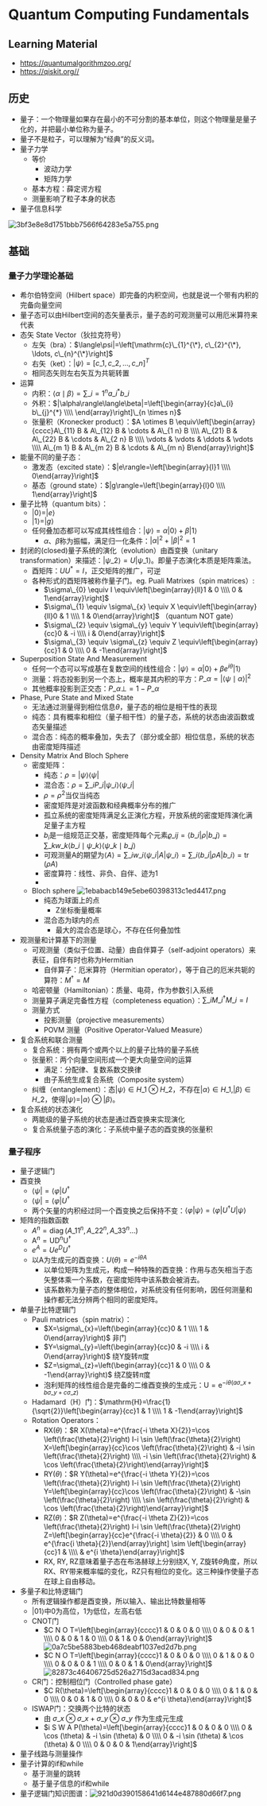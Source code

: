 # Quantum Computing Fundamentals


<!--more-->

## Learning Material
- https://quantumalgorithmzoo.org/
- https://qiskit.org//


## 历史
- 量子：一个物理量如果存在最小的不可分割的基本单位，则这个物理量是量子化的，并把最小单位称为量子。
- 量子不是粒子，可以理解为“经典”的反义词。
- 量子力学
	- 等价
		- 波动力学
		- 矩阵力学
	- 基本方程：薛定谔方程
	- 测量影响了粒子本身的状态
- 量子信息科学

![3bf3e8e8d1751bbb7566f64283e5a755.png](../../_resources/44d0ebf582164cf2bbba45fee2b9dcbc.png)

## 基础
### 量子力学理论基础
- 希尔伯特空间（Hilbert space）即完备的内积空间，也就是说一个带有内积的完备向量空间
- 量子态可以由Hilbert空间的态矢量表示，量子态的可观测量可以用厄米算符来代表
- 态矢 State Vector（狄拉克符号）
	- 左矢（bra）：$\langle\psi|=\left[\mathrm{c}\_{1}^{\*}, c\_{2}^{\*}, \ldots, c\_{n}^{\*}\right]$
	- 右矢（ket）：$|\psi\rangle=\left[c\_{1}, c\_{2}, \ldots, c\_{n}\right]^{T}$
	- 相同态矢则左右矢互为共轭转置
- 运算
	- 内积：$\langle\alpha \mid \beta\rangle=\sum\_{i=1}^{n} a\_{i}^{*} b\_{i}$
	- 外积：$|\alpha\rangle\langle\beta|=\left[\begin{array}{c}a\_{i} b\_{j}^{*} \\\\ \end{array}\right]\_{n \times n}$
	- 张量积（Kronecker product）：$A \otimes B \equiv\left[\begin{array}{cccc}A\_{11} B & A\_{12} B & \cdots & A\_{1 n} B \\\\ A\_{21} B & A\_{22} B & \cdots & A\_{2 n} B \\\\ \vdots & \vdots & \ddots & \vdots \\\\ A\_{m 1} B & A\_{m 2} B & \cdots & A\_{m n} B\end{array}\right]$
- 能量不同的量子态：
	- 激发态（excited state）：$|e\rangle=\left[\begin{array}{l}1 \\\\ 0\end{array}\right]$
	- 基态（ground state）：$|g\rangle=\left[\begin{array}{l}0 \\\\ 1\end{array}\right]$
- 量子比特（quantum bits）：
	- $|0\rangle = |e\rangle$
	- $|1\rangle = |g\rangle$
	- 任何叠加态都可以写成其线性组合：$|\psi\rangle=\alpha|0\rangle+\beta|1\rangle$
		- $\alpha$、$\beta$称为振幅，满足归一化条件：$|\alpha|^{2}+|\beta|^{2}=1$
- 封闭的(closed)量子系统的演化（evolution）由酉变换（unitary transformation）来描述：$\left|\psi\_{2}\right\rangle=U\left|\psi\_{1}\right\rangle$。即量子态演化本质是矩阵乘法。
	- 酉矩阵：$U U^{*}=I$，正交矩阵的推广，可逆
	- 各种形式的酉矩阵被称作量子门。eg. Puali Matrixes（spin matrices）:
		- $\sigma\_{0} \equiv I \equiv\left[\begin{array}{ll}1 & 0 \\\\ 0 & 1\end{array}\right]$
		- $\sigma\_{1} \equiv \sigma\_{x} \equiv X \equiv\left[\begin{array}{ll}0 & 1 \\\\ 1 & 0\end{array}\right]$ （quantum NOT gate）
		- $\sigma\_{2} \equiv \sigma\_{y} \equiv Y \equiv\left[\begin{array}{cc}0 & -i \\\\ i & 0\end{array}\right]$
		- $\sigma\_{3} \equiv \sigma\_{z} \equiv Z \equiv\left[\begin{array}{cc}1 & 0 \\\\ 0 & -1\end{array}\right]$
- Superposition State And Measurement
	- 任何一个态可以写成基在复数空间的线性组合：$|\psi\rangle=\alpha|0\rangle+\beta e^{i \theta}|1\rangle$
	- 测量：将态投影到另一个态上，概率是其内积的平方：$P\_{\alpha}=|\langle\psi \mid \alpha\rangle|^{2}$
	- 其他概率投影到正交态：$P\_{\alpha \perp}=1-P\_{\alpha}$
- Phase, Pure State and Mixed State
	- 无法通过测量得到相位信息$\theta$，量子态的相位是相干性的表现
	- 纯态：具有概率和相位（量子相干性）的量子态，系统的状态由波函数或态矢量描述
	- 混合态：纯态的概率叠加，失去了（部分或全部）相位信息，系统的状态由密度矩阵描述
- Density Matrix And Bloch Sphere
	- 密度矩阵：
		- 纯态：$\rho=|\psi\rangle\langle\psi|$
		- 混合态：$\rho=\sum\_{i} P\_{i}\left|\psi\_{i}\right\rangle\left\langle\psi\_{i}\right|$
		- $\rho = \rho^2$当仅当纯态
		- 密度矩阵是对波函数和经典概率分布的推广
		- 孤立系统的密度矩阵满足幺正演化方程，开放系统的密度矩阵演化满足量子主方程
		- $b_i$是一组规范正交基，密度矩阵每个元素$\varrho\_{i j}=\left\langle b\_{i}|\rho| b\_{j}\right\rangle=\sum\_{k} w\_{k}\left\langle b\_{i} \mid \psi\_{k}\right\rangle\left\langle\psi\_{k} \mid b\_{j}\right\rangle$
		- 可观测量A的期望为$\langle A\rangle=\sum\_{i} w\_{i}\left\langle\psi\_{i}|A| \psi\_{i}\right\rangle=\sum\_{i}\left\langle b\_{i}|\rho A| b\_{i}\right\rangle=\operatorname{tr}(\rho A)$
		- 密度算符：线性、非负、自伴、迹为1
		- 
	- Bloch sphere ![1ebabacb149e5ebe60398313c1ed4417.png](../../_resources/29b2976731b145e3ba04838a3987cc8b.png)
		- 纯态为球面上的点
			- Z坐标衡量概率
		- 混合态为球内的点
			- 最大的混合态是球心，不存在任何叠加性
- 观测量和计算基下的测量
	- 可观测量（类似于位置、动量）由自伴算子（self-adjoint operators）来表征，自伴有时也称为Hermitian
		- 自伴算子：厄米算符（Hermitian operator），等于自己的厄米共轭的算符：$M^{\dagger}=M$
	- 哈密顿量（Hamiltonian）：质量、电荷，作为参数引入系统
	- 测量算子满足完备性方程（completeness equation）：$\sum\_{i} M\_{i}^{\dagger} M\_{i}=I$
	- 测量方式
		- 投影测量（projective measurements）
		- POVM 测量（Positive Operator-Valued Measure）
- 复合系统和联合测量
	- 复合系统：拥有两个或两个以上的量子比特的量子系统
	- 张量积：两个向量空间形成一个更大向量空间的运算
		- 满足：分配律、复数系数交换律
		- 由子系统生成复合系统（Composite system）
	- 纠缠（entanglement）：态$|\psi\rangle \in H\_{1} \otimes H\_{2}$，不存在$|\alpha\rangle \in H\_{1},|\beta\rangle \in H\_{2}$，使得$|\psi\rangle=|\alpha\rangle \otimes|\beta\rangle$。
- 复合系统的状态演化
	- 两能级的量子系统的状态是通过酉变换来实现演化
	- 复合系统量子态的演化：子系统中量子态的酉变换的张量积

### 量子程序
- 量子逻辑门
- 酉变换
	- $\langle\psi|=\left\langle\varphi\right| U ^{\dagger}$
	- $\langle\psi|=\left\langle\varphi\right| U ^{\dagger}$
	- 两个矢量的内积经过同一个酉变换之后保持不变：$\langle\varphi|\psi\rangle=\langle\varphi|U ^{\dagger}U| \psi\rangle$
- 矩阵的指数函数
	- $A^{n}=\operatorname{diag}\left(A\_{11}^{n}, A\_{22}^{n}, A\_{33}^{n} \ldots\right)$
	- $\mathrm{A}^{n}=\mathrm{UD}^{n} \mathrm{U}^{\dagger}$
	- $e^A=Ue^DU^\dagger$
	- 以A为生成元的酉变换：$U(\theta)=e^{-i\theta A}$
		- 以单位矩阵为生成元，构成一种特殊的酉变换：作用与态矢相当于态矢整体乘一个系数，在密度矩阵中该系数会被消去。
		- 该系数称为量子态的整体相位，对系统没有任何影响，因任何测量和操作都无法分辨两个相同的密度矩阵。
- 单量子比特逻辑门
	- Pauli matrices（spin matrix）：
		- $X=\sigma\_{x}=\left(\begin{array}{cc}0 & 1 \\\\ 1 & 0\end{array}\right)$ 非门
		- $Y=\sigma\_{y}=\left(\begin{array}{cc}0 & -i \\\\ i & 0\end{array}\right)$ 绕Y旋转$\pi$度
		- $Z=\sigma\_{z}=\left(\begin{array}{cc}1 & 0 \\\\ 0 & -1\end{array}\right)$ 绕Z旋转$\pi$度
		- 泡利矩阵的线性组合是完备的二维酉变换的生成元：$\mathrm{U}=\mathrm{e}^{-i \theta\left(a \sigma\_{x}+b \sigma\_{y}+c \sigma\_{z}\right)}$
	- Hadamard（H）门：$\mathrm{H}=\frac{1}{\sqrt{2}}\left[\begin{array}{cc}1 & 1 \\\\ 1 & -1\end{array}\right]$
	- Rotation Operators：
		- RX($\theta$)：$R X(\theta)=e^{\frac{-i \theta X}{2}}=\cos \left(\frac{\theta}{2}\right) I-i \sin \left(\frac{\theta}{2}\right) X=\left[\begin{array}{cc}\cos \left(\frac{\theta}{2}\right) & -i \sin \left(\frac{\theta}{2}\right) \\\\ -i \sin \left(\frac{\theta}{2}\right) & \cos \left(\frac{\theta}{2}\right)\end{array}\right]$
		- RY($\theta$)：$R Y(\theta)=e^{\frac{-i \theta Y}{2}}=\cos \left(\frac{\theta}{2}\right) I-i \sin \left(\frac{\theta}{2}\right) Y=\left[\begin{array}{cc}\cos \left(\frac{\theta}{2}\right) & -\sin \left(\frac{\theta}{2}\right) \\\\ \sin \left(\frac{\theta}{2}\right) & \cos \left(\frac{\theta}{2}\right)\end{array}\right]$
		- RZ($\theta$)：$R Z(\theta)=e^{\frac{-i \theta Z}{2}}=\cos \left(\frac{\theta}{2}\right) I-i \sin \left(\frac{\theta}{2}\right) Z=\left[\begin{array}{cc}e^{\frac{-i \theta}{2}} & 0 \\\\ 0 & e^{\frac{i \theta}{2}}\end{array}\right] \sim \left[\begin{array}{cc}1 & \\\\ & e^{i \theta}\end{array}\right]$
		- RX, RY, RZ意味着量子态在布洛赫球上分别绕X, Y, Z旋转$\theta$角度，所以RX、RY带来概率幅的变化，RZ只有相位的变化。这三种操作使量子态在球上自由移动。
- 多量子和比特逻辑门
	- 所有逻辑操作都是酉变换，所以输入、输出比特数量相等
	- $|01\rangle$中0为高位，1为低位，左高右低
	- CNOT门 
		- $C N O T=\left[\begin{array}{cccc}1 & 0 & 0 & 0 \\\\ 0 & 0 & 0 & 1 \\\\ 0 & 0 & 1 & 0 \\\\ 0 & 1 & 0 & 0\end{array}\right]$ ![0a7c5be5883beb468deabf1037ed2d7b.png](../../_resources/89401fef998f43a4bfe19f3175c5fe22.png)
		- $C N O T=\left[\begin{array}{cccc}1 & 0 & 0 & 0 \\\\ 0 & 1 & 0 & 0 \\\\ 0 & 0 & 0 & 1 \\\\ 0 & 0 & 1 & 0\end{array}\right]$ ![82873c46406725d526a2715d3acad834.png](../../_resources/9105b64524c64f99a41269e286f414e8.png)
	- CR门：控制相位门（Controlled phase gate）
		- $C R(\theta)=\left[\begin{array}{cccc}1 & 0 & 0 & 0 \\\\ 0 & 1 & 0 & 0 \\\\ 0 & 0 & 1 & 0 \\\\ 0 & 0 & 0 & e^{i \theta}\end{array}\right]$
	- ISWAP门：交换两个比特的状态
		- 由 $\sigma\_{x} \otimes \sigma\_{x}+\sigma\_{y} \otimes \sigma\_{y}$ 作为生成元生成
		- $i S W A P(\theta)=\left[\begin{array}{cccc}1 & 0 & 0 & 0 \\\\ 0 & \cos (\theta) & -i \sin (\theta) & 0 \\\\ 0 & -i \sin (\theta) & \cos (\theta) & 0 \\\\ 0 & 0 & 0 & 1\end{array}\right]$
- 量子线路与测量操作
- 量子计算的if和while
	- 基于测量的跳转
	- 基于量子信息的if和while
- 量子逻辑门知识图谱：![921d0d390158641d6144e487880d66f7.png](../../_resources/054c05e24c854fd89f4b2771b32caa7c.png)

